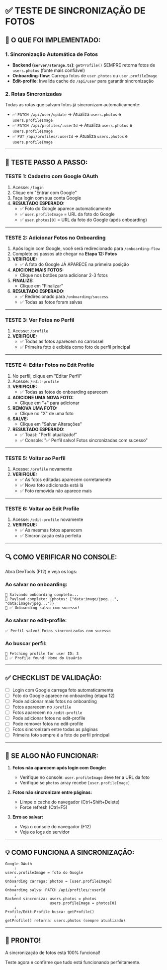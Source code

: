 # ✅ TESTE DE SINCRONIZAÇÃO DE FOTOS

## 🎯 O QUE FOI IMPLEMENTADO:

### 1. Sincronização Automática de Fotos
- **Backend (`server/storage.ts`)**: `getProfile()` SEMPRE retorna fotos de `users.photos` (fonte mais confiável)
- **Onboarding-flow**: Carrega fotos de `user.photos` ou `user.profileImage`
- **Edit-profile**: Invalida cache de `/api/user` para garantir sincronização

### 2. Rotas Sincronizadas
Todas as rotas que salvam fotos já sincronizam automaticamente:
- ✅ `PATCH /api/user/update` → Atualiza `users.photos` e `users.profileImage`
- ✅ `PATCH /api/profiles/:userId` → Atualiza `users.photos` e `users.profileImage`
- ✅ `PUT /api/profiles/:userId` → Atualiza `users.photos` e `users.profileImage`

---

## 🧪 TESTE PASSO A PASSO:

### **TESTE 1: Cadastro com Google OAuth**
1. Acesse: `/login`
2. Clique em "Entrar com Google"
3. Faça login com sua conta Google
4. **RESULTADO ESPERADO:**
   - ✅ Foto do Google aparece automaticamente
   - ✅ `user.profileImage` = URL da foto do Google
   - ✅ `user.photos[0]` = URL da foto do Google (após onboarding)

---

### **TESTE 2: Adicionar Fotos no Onboarding**
1. Após login com Google, você será redirecionado para `/onboarding-flow`
2. Complete os passos até chegar na **Etapa 12: Fotos**
3. **VERIFIQUE:**
   - ✅ A foto do Google JÁ APARECE na primeira posição
4. **ADICIONE MAIS FOTOS:**
   - Clique nos botões para adicionar 2-3 fotos
5. **FINALIZE:**
   - Clique em "Finalizar"
6. **RESULTADO ESPERADO:**
   - ✅ Redirecionado para `/onboarding/success`
   - ✅ Todas as fotos foram salvas

---

### **TESTE 3: Ver Fotos no Perfil**
1. Acesse: `/profile`
2. **VERIFIQUE:**
   - ✅ Todas as fotos aparecem no carrossel
   - ✅ Primeira foto é exibida como foto de perfil principal

---

### **TESTE 4: Editar Fotos no Edit Profile**
1. No perfil, clique em "Editar Perfil"
2. Acesse: `/edit-profile`
3. **VERIFIQUE:**
   - ✅ Todas as fotos do onboarding aparecem
4. **ADICIONE UMA NOVA FOTO:**
   - Clique em "+" para adicionar
5. **REMOVA UMA FOTO:**
   - Clique no "X" de uma foto
6. **SALVE:**
   - Clique em "Salvar Alterações"
7. **RESULTADO ESPERADO:**
   - ✅ Toast: "Perfil atualizado!"
   - ✅ Console: "✅ Perfil salvo! Fotos sincronizadas com sucesso"

---

### **TESTE 5: Voltar ao Perfil**
1. Acesse: `/profile` novamente
2. **VERIFIQUE:**
   - ✅ As fotos editadas aparecem corretamente
   - ✅ Nova foto adicionada está lá
   - ✅ Foto removida não aparece mais

---

### **TESTE 6: Voltar ao Edit Profile**
1. Acesse: `/edit-profile` novamente
2. **VERIFIQUE:**
   - ✅ As mesmas fotos aparecem
   - ✅ Sincronização está perfeita

---

## 🔍 COMO VERIFICAR NO CONSOLE:

Abra DevTools (F12) e veja os logs:

### **Ao salvar no onboarding:**
```
🔵 Salvando onboarding completo...
🔵 Payload completo: {photos: ["data:image/jpeg...", "data:image/jpeg..."]}
🔵 ✅ Onboarding salvo com sucesso!
```

### **Ao salvar no edit-profile:**
```
✅ Perfil salvo! Fotos sincronizadas com sucesso
```

### **Ao buscar perfil:**
```
🔵 Fetching profile for user ID: 3
🔵 ✅ Profile found: Nome do Usuário
```

---

## ✅ CHECKLIST DE VALIDAÇÃO:

- [ ] Login com Google carrega foto automaticamente
- [ ] Foto do Google aparece no onboarding (etapa 12)
- [ ] Pode adicionar mais fotos no onboarding
- [ ] Fotos aparecem no `/profile`
- [ ] Fotos aparecem no `/edit-profile`
- [ ] Pode adicionar fotos no edit-profile
- [ ] Pode remover fotos no edit-profile
- [ ] Fotos sincronizam entre todas as páginas
- [ ] Primeira foto sempre é a foto de perfil principal

---

## 🐛 SE ALGO NÃO FUNCIONAR:

1. **Fotos não aparecem após login com Google:**
   - Verifique no console: `user.profileImage` deve ter a URL da foto
   - Verifique se `photos` array recebe `[user.profileImage]`

2. **Fotos não sincronizam entre páginas:**
   - Limpe o cache do navegador (Ctrl+Shift+Delete)
   - Force refresh (Ctrl+F5)

3. **Erro ao salvar:**
   - Veja o console do navegador (F12)
   - Veja os logs do servidor

---

## 💡 COMO FUNCIONA A SINCRONIZAÇÃO:

```
Google OAuth
    ↓
users.profileImage = foto do Google
    ↓
Onboarding carrega: photos = [user.profileImage]
    ↓
Onboarding salva: PATCH /api/profiles/:userId
    ↓
Backend sincroniza: users.photos = photos
                    users.profileImage = photos[0]
    ↓
Profile/Edit-Profile busca: getProfile()
    ↓
getProfile() retorna: users.photos (sempre atualizado)
```

---

## 🚀 PRONTO!

A sincronização de fotos está 100% funcional!

Teste agora e confirme que tudo está funcionando perfeitamente.
